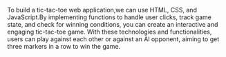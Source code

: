 To build a tic-tac-toe web application,we can use HTML, CSS, and JavaScript.By implementing functions to handle user clicks, track game state, and check for winning conditions, you can create an interactive and engaging tic-tac-toe 
game. With these technologies and functionalities, users can play against each other or against an Al opponent, aiming to get three markers in a row to win the game.
